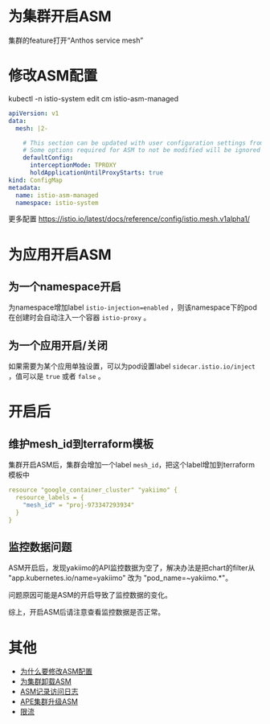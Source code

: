 # 为集群开启ASM

集群的feature打开“Anthos service mesh”

# 修改ASM配置

kubectl -n istio-system edit cm istio-asm-managed

```yaml
apiVersion: v1
data:
  mesh: |2-

    # This section can be updated with user configuration settings from https://istio.io/latest/docs/reference/config/istio.mesh.v1alpha1/
    # Some options required for ASM to not be modified will be ignored
    defaultConfig:
      interceptionMode: TPROXY
      holdApplicationUntilProxyStarts: true
kind: ConfigMap
metadata:
  name: istio-asm-managed
  namespace: istio-system
```

更多配置 https://istio.io/latest/docs/reference/config/istio.mesh.v1alpha1/

# 为应用开启ASM

## 为一个namespace开启

为namespace增加label `istio-injection=enabled` ，则该namespace下的pod在创建时会自动注入一个容器 `istio-proxy` 。

## 为一个应用开启/关闭

如果需要为某个应用单独设置，可以为pod设置label  `sidecar.istio.io/inject` ，值可以是 `true` 或者 `false` 。

# 开启后

## 维护mesh_id到terraform模板

集群开启ASM后，集群会增加一个label `mesh_id`，把这个label增加到terraform模板中

```yaml
resource "google_container_cluster" "yakiimo" {
  resource_labels = {
    "mesh_id" = "proj-973347293934"
  }
}
```

## 监控数据问题

ASM开启后，发现yakiimo的API监控数据为空了，解决办法是把chart的filter从 "app.kubernetes.io/name=yakiimo" 改为 "pod_name=~yakiimo.*"。

问题原因可能是ASM的开启导致了监控数据的变化。

综上，开启ASM后请注意查看监控数据是否正常。

# 其他

- [为什么要修改ASM配置](./docs/problem.md)
- [为集群卸载ASM](./docs/uninstall.md)
- [ASM记录访问日志](./docs/access-log.md)
- [APE集群升级ASM](./docs/APE-ASM-upgrade.md)
- [限流](./docs/rate-limit.md)
